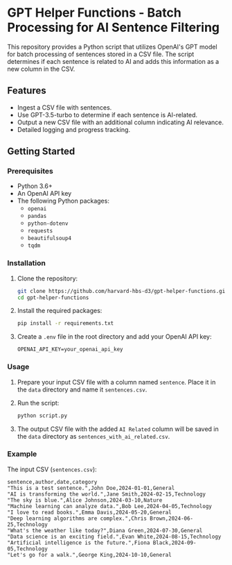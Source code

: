# GPT Helper Functions - Batch Processing for AI Sentence Filtering

This repository provides a Python script that utilizes OpenAI's GPT model for batch processing of sentences stored in a CSV file. The script determines if each sentence is related to AI and adds this information as a new column in the CSV.

## Features

- Ingest a CSV file with sentences.
- Use GPT-3.5-turbo to determine if each sentence is AI-related.
- Output a new CSV file with an additional column indicating AI relevance.
- Detailed logging and progress tracking.

## Getting Started

### Prerequisites

- Python 3.6+
- An OpenAI API key
- The following Python packages:
  - `openai`
  - `pandas`
  - `python-dotenv`
  - `requests`
  - `beautifulsoup4`
  - `tqdm`

### Installation

1. Clone the repository:
    ```bash
    git clone https://github.com/harvard-hbs-d3/gpt-helper-functions.git
    cd gpt-helper-functions
    ```

2. Install the required packages:
    ```bash
    pip install -r requirements.txt
    ```

3. Create a `.env` file in the root directory and add your OpenAI API key:
    ```plaintext
    OPENAI_API_KEY=your_openai_api_key
    ```

### Usage

1. Prepare your input CSV file with a column named `sentence`. Place it in the `data` directory and name it `sentences.csv`.

2. Run the script:
    ```bash
    python script.py
    ```

3. The output CSV file with the added `AI Related` column will be saved in the `data` directory as `sentences_with_ai_related.csv`.

### Example

The input CSV (`sentences.csv`):
```plaintext
sentence,author,date,category
"This is a test sentence.",John Doe,2024-01-01,General
"AI is transforming the world.",Jane Smith,2024-02-15,Technology
"The sky is blue.",Alice Johnson,2024-03-10,Nature
"Machine learning can analyze data.",Bob Lee,2024-04-05,Technology
"I love to read books.",Emma Davis,2024-05-20,General
"Deep learning algorithms are complex.",Chris Brown,2024-06-25,Technology
"What's the weather like today?",Diana Green,2024-07-30,General
"Data science is an exciting field.",Evan White,2024-08-15,Technology
"Artificial intelligence is the future.",Fiona Black,2024-09-05,Technology
"Let's go for a walk.",George King,2024-10-10,General